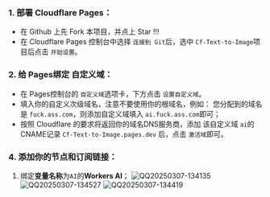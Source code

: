 ### 1. 部署 Cloudflare Pages：
   - 在 Github 上先 Fork 本项目，并点上 Star !!!
   - 在 Cloudflare Pages 控制台中选择 `连接到 Git`后，选中 `Cf-Text-to-Image`项目后点击 `开始设置`。

### 2. 给 Pages绑定 自定义域：
   - 在 Pages控制台的 `自定义域`选项卡，下方点击 `设置自定义域`。
   - 填入你的自定义次级域名，注意不要使用你的根域名，例如：
     您分配到的域名是 `fuck.ass.com`，则添加自定义域填入 `ai.fuck.ass.com`即可；
   - 按照 Cloudflare 的要求将返回你的域名DNS服务商，添加 该自定义域 `ai`的 CNAME记录 `Cf-Text-to-Image.pages.dev` 后，点击 `激活域`即可。
### 4. 添加你的节点和订阅链接：
   1. 绑定**变量名称**为`AI`的**Workers AI**；
      ![QQ20250307-134135](https://github.com/user-attachments/assets/7dfd94d8-cf3b-4134-9a8f-017343834443)
      ![QQ20250307-134527](https://github.com/user-attachments/assets/badfe76a-59bd-4b7c-891b-b82408e2a423)
      ![QQ20250307-134419](https://github.com/user-attachments/assets/21533e9b-3215-4727-aafd-c778813e1ba2)
